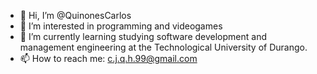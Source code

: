 - 👋 Hi, I’m @QuinonesCarlos
- 👀 I’m interested in programming and videogames
- 🌱 I’m currently learning studying software development and management engineering at the Technological University of Durango.
- 📫 How to reach me: c.j.q.h.99@gmail.com

<!---
QuinonesCarlos/QuinonesCarlos is a ✨ special ✨ repository because its `README.md` (this file) appears on your GitHub profile.
You can click the Preview link to take a look at your changes.
--->
